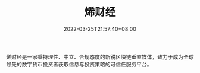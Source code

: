 ﻿---
weight: 
title: "烯财经"
description: "烯财经是一家秉持理性、中立、合规态度的新锐区块链垂直媒体，致力于成为全球领先的数字货币投资者获取信息与投资策略的可信任服务平台"
date: 2022-03-25T21:57:40+08:00
lastmod: 2022-03-25T16:45:40+08:00
draft: false
authors: ["Metabd"]
featuredImage: "xicaijing.jpg"
link: ""
tags: ["元宇宙资讯","烯财经"]
categories: ["navigation"]
navigation: ["元宇宙资讯"]
lightgallery: true
toc: true
pinned: false
recommend: false
recommend1: false
---
烯财经是一家秉持理性、中立、合规态度的新锐区块链垂直媒体，致力于成为全球领先的数字货币投资者获取信息与投资策略的可信任服务平台。
